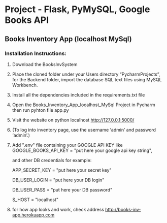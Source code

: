 #   Project - Flask, PyMySQL, Google Books API
##  Books Inventory App (localhost MySql)
### Installation Instructions:
1. Download the BooksInvSystem
2. Place the cloned folder under your Users directory “PycharmProjects”, for the Backend folder, import the database SQL text files using MySQL Workbench.
3. Install all the dependencies included in the requirements.txt file
4. Open the Books_Inventory_App_localhost_MySql Project in Pycharm then run pyhton file app.py 
5. Visit the website on python localhost http://127.0.0.1:5000/
6. (To log into inventory page, use the username ‘admin’ and password ‘admin’.)
7. Add ".env" file containing your GOOGLE API KEY like 
    GOOGLE_BOOKS_API_KEY = "put here your google api key string", 

    and other DB credentials for example:

    APP_SECRET_KEY = "put here your secret key"

    DB_USER_LOGIN = "put here your DB login"

    DB_USER_PASS = "put here your DB password"

    S_HOST = "localhost"
    
8. for how app looks and work, check address http://books-inv-app.herokuapp.com
